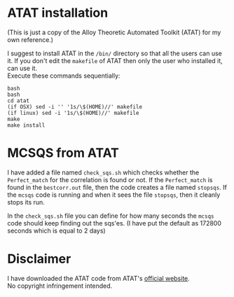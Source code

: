 # ATAT installation
(This is just a copy of the Alloy Theoretic Automated Toolkit (ATAT) for my own reference.)

I suggest to install ATAT in the `/bin/` directory so that all the users can use it. If you don't edit the `makefile` of ATAT then only the user who installed it, can use it.  
Execute these commands sequentially:
````
bash  
bash  
cd atat  
(if OSX) sed -i '' '1s/\$(HOME)//' makefile  
(if linux) sed -i '1s/\$(HOME)//' makefile  
make  
make install  
````
# MCSQS from ATAT
I have added a file named `check_sqs.sh` which checks whether the `Perfect_match` for the correlation is found or not. If the `Perfect_match` is found in the `bestcorr.out` file, then the code creates a file named `stopsqs`. If the `mcsqs` code is running and when it sees the file `stopsqs`, then it cleanly stops its run.

In the `check_sqs.sh` file you can define for how many seconds the `mcsqs` code should keep finding out the sqs'es. (I have put the default as 172800 seconds which is equal to 2 days)

# Disclaimer
I have downloaded the ATAT code from ATAT's [official website](https://www.brown.edu/Departments/Engineering/Labs/avdw/atat/).  
No copyright infringement intended.